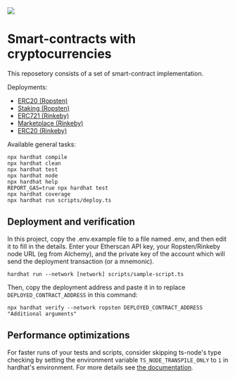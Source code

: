 <img src="https://img.shields.io/badge/Solidity-e6e6e6?style=for-the-badge&logo=solidity&logoColor=black">

# Smart-contracts with cryptocurrencies

This reposetory consists of a set of smart-contract implementation.

Deployments:
 - [ERC20 (Ropsten)](https://ropsten.etherscan.io/tx/0x545b77e941bec4cbe3cbb7a40dc66c578e214d6c1ab244d6b64f437d243f455a)
 - [Staking (Ropsten)](https://ropsten.etherscan.io/address/0x6960B5d1C46332CD9DA88cA061c06da43D1FC662)
 - [ERC721 (Rinkeby)](https://rinkeby.etherscan.io/address/0x24C3215036DB918C7120411880809633eBCb306b)
 - [Marketplace (Rinkeby)](https://rinkeby.etherscan.io/address/0xB427495253cF0dF44C66431475f6ED3a5BB61FfD)
 - [ERC20 (Rinkeby)](https://rinkeby.etherscan.io/address/0x5ccc29ba253a1affa9d03f93558fa52277555615)


Available general tasks:

```shell
npx hardhat compile
npx hardhat clean
npx hardhat test
npx hardhat node
npx hardhat help
REPORT_GAS=true npx hardhat test
npx hardhat coverage
npx hardhat run scripts/deploy.ts
```

## Deployment and verification

In this project, copy the .env.example file to a file named .env, and then edit it to fill in the details. Enter your Etherscan API key, your Ropsten/Rinkeby node URL (eg from Alchemy), and the private key of the account which will send the deployment transaction (or a mnemonic).

```shell
hardhat run --network [network] scripts/sample-script.ts
```

Then, copy the deployment address and paste it in to replace `DEPLOYED_CONTRACT_ADDRESS` in this command:

```shell
npx hardhat verify --network ropsten DEPLOYED_CONTRACT_ADDRESS "Additional arguments"
```

## Performance optimizations

For faster runs of your tests and scripts, consider skipping ts-node's type checking by setting the environment variable `TS_NODE_TRANSPILE_ONLY` to `1` in hardhat's environment. For more details see [the documentation](https://hardhat.org/guides/typescript.html#performance-optimizations).
